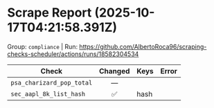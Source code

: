 # Scrape Report (2025-10-17T04:21:58.391Z)

Group: `compliance`  |  Run: https://github.com/AlbertoRoca96/scraping-checks-scheduler/actions/runs/18582304534

| Check | Changed | Keys | Error |
|---|:---:|:--|:--|
| `psa_charizard_pop_total` | — |  |  |
| `sec_aapl_8k_list_hash` | ✅ | hash |  |
